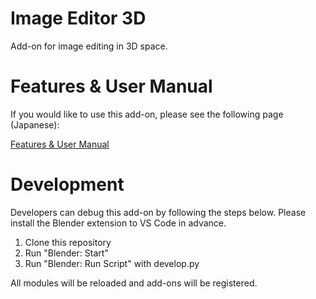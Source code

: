 # Image Editor 3D

Add-on for image editing in 3D space.

# Features & User Manual

If you would like to use this add-on, please see the following page (Japanese):

[Features & User Manual](https://note.com/iribo/n/n6f1315665f5d)

# Development

Developers can debug this add-on by following the steps below.
Please install the Blender extension to VS Code in advance.

1. Clone this repository
1. Run "Blender: Start"
1. Run "Blender: Run Script" with develop.py

All modules will be reloaded and add-ons will be registered.

